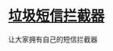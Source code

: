 # [垃圾短信拦截器](https://apps.apple.com/cn/app/%E5%9E%83%E5%9C%BE%E7%9F%AD%E4%BF%A1%E8%BF%87%E6%BB%A4%E5%99%A8/id1585173789)
让大家拥有自己的短信拦截器

